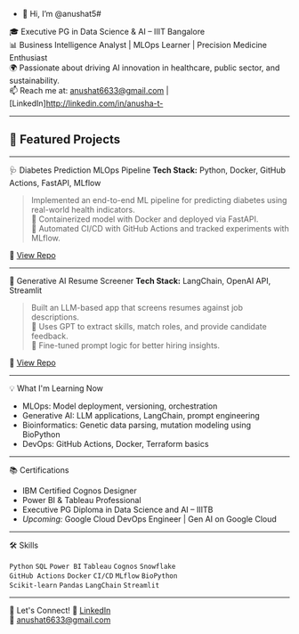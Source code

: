 - 👋 Hi, I’m @anushat5# 

🎓 Executive PG in Data Science & AI – IIIT Bangalore  
📊 Business Intelligence Analyst | MLOps Learner | Precision Medicine Enthusiast  
🌍 Passionate about driving AI innovation in healthcare, public sector, and sustainability.  
📫 Reach me at: anushat6633@gmail.com | [LinkedIn]http://linkedin.com/in/anusha-t-

---

## 🚀 Featured Projects 
---

  🩺 Diabetes Prediction MLOps Pipeline
**Tech Stack:** Python, Docker, GitHub Actions, FastAPI, MLflow  
> Implemented an end-to-end ML pipeline for predicting diabetes using real-world health indicators.  
> 🚀 Containerized model with Docker and deployed via FastAPI.  
> 🔄 Automated CI/CD with GitHub Actions and tracked experiments with MLflow.

🔗 [View Repo](https://github.com/anusha-ai/diabetes-mlops-pipeline)

---

 🤖 Generative AI Resume Screener
**Tech Stack:** LangChain, OpenAI API, Streamlit  
> Built an LLM-based app that screens resumes against job descriptions.  
> 💬 Uses GPT to extract skills, match roles, and provide candidate feedback.  
> 🧠 Fine-tuned prompt logic for better hiring insights.

🔗 [View Repo](https://github.com/anusha-ai/genai-resume-screener)

---

 💡 What I'm Learning Now
- MLOps: Model deployment, versioning, orchestration  
- Generative AI: LLM applications, LangChain, prompt engineering  
- Bioinformatics: Genetic data parsing, mutation modeling using BioPython  
- DevOps: GitHub Actions, Docker, Terraform basics

---

 📚 Certifications
- IBM Certified Cognos Designer  
- Power BI & Tableau Professional  
- Executive PG Diploma in Data Science and AI – IIITB  
- *Upcoming:* Google Cloud DevOps Engineer | Gen AI on Google Cloud

---

 🛠️ Skills

`Python` `SQL` `Power BI` `Tableau` `Cognos` `Snowflake`  
`GitHub Actions` `Docker` `CI/CD` `MLflow` `BioPython`  
`Scikit-learn` `Pandas` `LangChain` `Streamlit`

---

 🧠 Let's Connect!
🔗 [LinkedIn](http://linkedin.com/in/anusha-t-)  
📧 anushat6633@gmail.com

